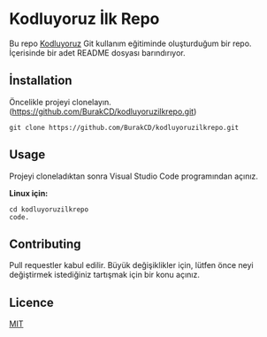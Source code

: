 # Kodluyoruz İlk Repo

Bu repo [Kodluyoruz](https://www.kodluyoruz.org) Git kullanım eğitiminde oluşturduğum bir repo. İçerisinde bir adet README dosyası barındırıyor.

## İnstallation

Öncelikle projeyi clonelayın. (https://github.com/BurakCD/kodluyoruzilkrepo.git)

``` git clone https://github.com/BurakCD/kodluyoruzilkrepo.git ```



## Usage

Projeyi cloneladıktan sonra Visual Studio Code programından açınız.

**Linux için:**

``` 
cd kodluyoruzilkrepo 
code.
```

## Contributing

Pull requestler kabul edilir. Büyük değişiklikler için, lütfen önce neyi değiştirmek istediğiniz tartışmak için bir konu açınız.



## Licence

[MIT](https://opensource.org/licenses/MIT)









